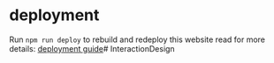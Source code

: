 # deployment
Run `npm run deploy` to rebuild and redeploy this website
read for more details: [deployment guide](https://dev.to/rashidshamloo/deploying-vite-react-app-to-github-pages-35hf)# InteractionDesign
